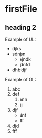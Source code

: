 # firstFile

## heading 2

Example of UL:

* djks
* sdnjsn
  * ejndk
  * jdnfd
* dhbfdjf

Example of OL:

1. abc
2. def
   1. nnn
   2. jjj
3. djf
   * dnf
   * fff
4. djd
5. fff

